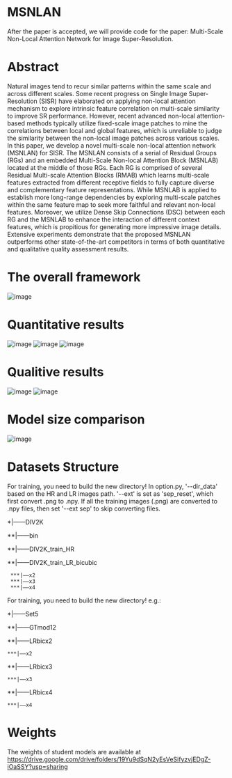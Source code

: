 # MSNLAN
After the paper is accepted, we will provide code for the paper: Multi-Scale Non-Local Attention Network for Image Super-Resolution.
# Abstract
Natural images tend to recur similar patterns within the same scale and across different scales. Some recent progress on Single Image Super-Resolution (SISR) have elaborated on applying non-local attention mechanism to explore intrinsic feature correlation on multi-scale similarity to improve SR performance. However, recent advanced non-local attention-based methods typically utilize fixed-scale image patches to mine the correlations between local and global features, which is unreliable to judge the similarity between the non-local image patches across various scales. In this paper, we develop a novel multi-scale non-local attention network (MSNLAN) for SISR. The MSNLAN consists of a serial of Residual Groups (RGs) and an embedded Multi-Scale Non-local Attention Block (MSNLAB) located at the middle of those RGs. Each RG is comprised of several Residual Multi-scale Attention Blocks (RMAB) which learns multi-scale features extracted from different receptive fields to fully capture diverse and complementary feature representations. While MSNLAB is applied to establish more long-range dependencies by exploring multi-scale patches within the same feature map to seek more faithful and relevant non-local features. Moreover, we utilize Dense Skip Connections (DSC) between each RG and the MSNLAB to enhance the interaction of different context features, which is propitious for generating more impressive image details. Extensive experiments demonstrate that the proposed MSNLAN outperforms other state-of-the-art competitors in terms of both quantitative and qualitative quality assessment results.
# The overall framework
![image](https://github.com/kbzhang0505/MSNLAN/assets/97494153/74ccbec4-9c0a-4a35-9044-8f6fe297a68c)
# Quantitative results
![image](https://github.com/kbzhang0505/MSNLAN/assets/97494153/9a1f232f-fdc3-4340-a5e5-5b3e377e9e2a)
![image](https://github.com/kbzhang0505/MSNLAN/assets/97494153/2bebd90b-97be-4158-b394-aae6445c8103)
![image](https://github.com/kbzhang0505/MSNLAN/assets/97494153/93558b50-3794-4782-bfae-b7c2cf4f2339)
# Qualitive results
![image](https://github.com/kbzhang0505/MSNLAN/assets/97494153/f68a47c6-3849-43f3-9eee-70f18285a89f)
![image](https://github.com/kbzhang0505/MSNLAN/assets/97494153/1c25fec7-9aa2-42cf-9a1a-32f2f5984992)
# Model size comparison
![image](https://github.com/kbzhang0505/MSNLAN/assets/97494153/6c8605bb-9cc7-4feb-9bd5-bb037a1f58e0)

# Datasets Structure
For training, you need to build the new directory! In option.py, '--dir_data' based on the HR and LR images path. '--ext' is set as 'sep_reset', which first convert .png to .npy. If all the training images (.png) are converted to .npy files, then set '--ext sep' to skip converting files.

*|——DIV2K

  **|——bin
  
  **|——DIV2K_train_HR
    
  **|——DIV2K_train_LR_bicubic
    
     ***|——x2
     ***|——x3
     ***|——x4
For training, you need to build the new directory! e.g.:

*|——Set5

  **|——GTmod12

  **|——LRbicx2

    ***|——x2
  
  **|——LRbicx3

    ***|——x3
 
  **|——LRbicx4

    ***|——x4
# Weights
The weights of student models are available at https://drive.google.com/drive/folders/19Yu9dSqN2yEsVeSifyzvjEDgZ-iOaSSY?usp=sharing


